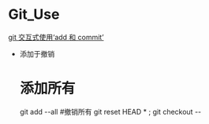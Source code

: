 # Git_Use
<a href="https://git-scm.com/book/zh/v2/Git-%E5%B7%A5%E5%85%B7-%E4%BA%A4%E4%BA%92%E5%BC%8F%E6%9A%82%E5%AD%98"> git 交互式使用‘add 和 commit’</a> </br>

- 添加于撤销

  # 添加所有
  git add --all
  #撤销所有
  git reset HEAD * ; git checkout -- <file>
